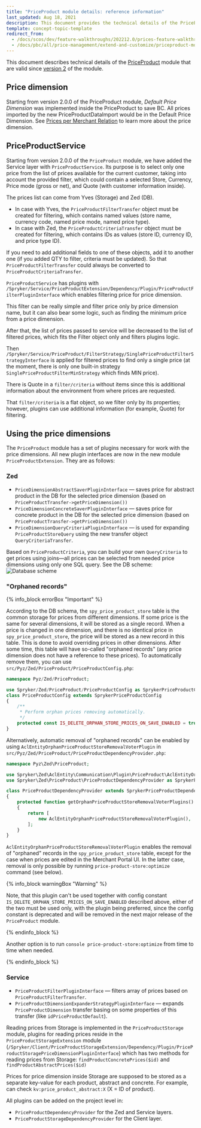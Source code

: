 ```yaml
---
title: "PriceProduct module details: reference information"
last_updated: Aug 18, 2021
description: This document provides the technical details of the PriceProduct module and price dimensions
template: concept-topic-template
redirect_from:
  - /docs/scos/dev/feature-walkthroughs/202212.0/prices-feature-walkthrough/priceproduct-module-details-reference-information.html
  - /docs/pbc/all/price-management/extend-and-customize/priceproduct-module-details-reference-information.html
---
```


This document describes technical details of the [PriceProduct](https://github.com/spryker/price-product) module that are valid since [version 2](/docs/pbc/all/price-management/{{site.version}}/install-and-upgrade/upgrade-modules/upgrade-the-priceproduct-module.html#upgrading-from-version-1-to-version-2) of the module.

## Price dimension

Starting from version 2.0.0 of the PriceProduct module, _Default Price Dimension_ was implemented inside the PriceProduct to save BC. All prices imported by the new PriceProductDataImport would be in the Default Price Dimension. See [Prices per Merchant Relation](/docs/pbc/all/price-management/{{site.version}}/merchant-custom-prices-feature-overview.html) to learn more about the price dimension.

## PriceProductService

Starting from version 2.0.0 of the `PriceProduct` module, we have added the Service layer with `PriceProductService`. Its purpose is to select only one price from the list of prices available for the current customer, taking into account the provided filter, which could contain a selected Store, Currency, Price mode (gross or net), and Quote (with customer information inside).

The prices list can come from Yves (Storage) and Zed (DB).

* In case with Yves, the `PriceProductFilterTransfer` object must be created for filtering, which contains named values (store name, currency code, named price mode, named price type).
* In case with Zed, the `PriceProductCriteriaTransfer` object must be created for filtering, which contains IDs as values (store ID, currency ID, and price type ID).

If you need to add additional fields to one of these objects, add it to another one (if you added QTY to filter, criteria must be updated). So that `PriceProductFilterTransfer` could always be converted to `PriceProductCriteriaTransfer`.

`PriceProductService` has plugins with `/Spryker/Service/PriceProductExtension/Dependency/Plugin/PriceProductFilterPluginInterface` which enables filtering price for price dimension.

This filter can be really simple and filter price only by price dimension name, but it can also bear some logic, such as finding the minimum price from a price dimension.

After that, the list of prices passed to service will be decreased to the list of filtered prices, which fits the Filter object only and filters plugins logic.

Then `/Spryker/Service/PriceProduct/FilterStrategy/SinglePriceProductFilterStrategyInterface` is applied for filtered prices to find only a single price (at the moment, there is only one built-in strategy `SinglePriceProductFilterMinStrategy` which finds MIN price).

There is Quote in a `filter/criteria` without items since this is additional information about the environment from where prices are requested.

That `filter/criteria` is a flat object, so we filter only by its properties; however, plugins can use additional information (for example, Quote) for filtering.

## Using the price dimensions

The `PriceProduct` module has a set of plugins necessary for work with the price dimensions. All new plugin interfaces are now in the new module `PriceProductExtension`. They are as follows:

### Zed

- `PriceDimensionAbstractSaverPluginInterface` — saves price for abstract product in the DB for the selected price dimension (based on `PriceProductTransfer->getPriceDimension())`
- `PriceDimensionConcreteSaverPluginInterface` — saves price for concrete product in the DB for the selected price dimension (based on `PriceProductTransfer->getPriceDimension())`
- `PriceDimensionQueryCriteriaPluginInterface` — is used for expanding `PriceProductStoreQuery` using the new transfer object `QueryCriteriaTransfer`.

Based on `PriceProductCriteria`, you can build your own `QueryCriteria` to get prices using joins—all prices can be selected from needed price dimensions using only one SQL query. See the DB scheme:
![Database scheme](https://spryker.s3.eu-central-1.amazonaws.com/docs/Migration+and+Integration/Module+Migration+Guides/Migration+Guide+-+PriceProduct/priece-dimensions-diagram.png)

### "Orphaned records"

{% info_block errorBox "Important" %}

According to the DB schema, the `spy_price_product_store` table is the common storage for prices from different dimensions. If some price is the same for several dimensions, it will be stored as a single record. When a price is changed in one dimension, and there is no identical price in `spy_price_product_store`, the price will be stored as a new record in this table. This is done to avoid overriding prices in other dimensions. After some time, this table will have so-called "orphaned records" (any price dimension does not have a reference to these prices). To automatically remove them, you can use `src/Pyz/Zed/PriceProduct/PriceProductConfig.php`:

```php
namespace Pyz/Zed/PriceProduct;

use Spryker/Zed/PriceProduct/PriceProductConfig as SprykerPriceProductConfig;
class PriceProductConfig extends SprykerPriceProductConfig
{
    /**
     * Perform orphan prices removing automatically.
     */
    protected const IS_DELETE_ORPHAN_STORE_PRICES_ON_SAVE_ENABLED = true;
}
```

Alternatively, automatic removal of "orphaned records" can be enabled by using `AclEntityOrphanPriceProductStoreRemovalVoterPlugin` in `src/Pyz/Zed/PriceProduct/PriceProductDependencyProvider.php`:

```php
namespace Pyz\Zed\PriceProduct;

use Spryker\Zed\AclEntity\Communication\Plugin\PriceProduct\AclEntityOrphanPriceProductStoreRemovalVoterPlugin;
use Spryker\Zed\PriceProduct\PriceProductDependencyProvider as SprykerPriceProductDependencyProvider;

class PriceProductDependencyProvider extends SprykerPriceProductDependencyProvider
{
    protected function getOrphanPriceProductStoreRemovalVoterPlugins(): array
    {
        return [
            new AclEntityOrphanPriceProductStoreRemovalVoterPlugin(),
        ];
    }
}
```

`AclEntityOrphanPriceProductStoreRemovalVoterPlugin` enables the removal of "orphaned" records in the `spy_price_product_store` table, except for the case when prices are edited in the Merchant Portal UI.
In the latter case, removal is only possible by running `price-product-store:optimize` command (see below).

{% info_block warningBox "Warning" %}

Note, that this plugin can't be used together with config constant `IS_DELETE_ORPHAN_STORE_PRICES_ON_SAVE_ENABLED` described above, either of the two must be used only, with the plugin being preferred, since the config constant is deprecated and will be removed in the next major release of the `PriceProduct` module.

{% endinfo_block %}

Another option is to run `console price-product-store:optimize` from time to time when needed.

{% endinfo_block %}

### Service

- `PriceProductFilterPluginInterface` — filters array of prices based on `PriceProductFilterTransfer`.
- `PriceProductDimensionExpanderStrategyPluginInterface` — expands `PriceProductDimension` transfer basing on some properties of this transfer (like `idPriceProductDefault`).

Reading prices from Storage is implemented in the `PriceProductStorage` module, plugins for reading prices reside in the `PriceProductStorageExtension` module (`/Spryker/Client/PriceProductStorageExtension/Dependency/Plugin/PriceProductStoragePriceDimensionPluginInterface`) which has two methods for reading prices from Storage: `findProductConcretePrices($id)` and `findProductAbstractPrices($id)`

Prices for price dimension inside Storage are supposed to be stored as a separate key-value for each product, abstract and concrete. For example, can check `kv:price_product_abstract:X` (X = ID of product).

All plugins can be added on the project level in:

- `PriceProductDependencyProvider` for the Zed and Service layers.
- `PriceProductStorageDependencyProvider` for the Client layer.
